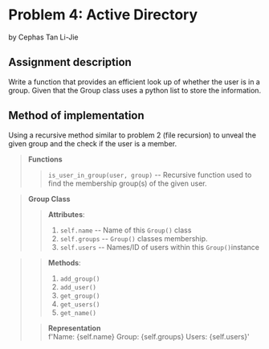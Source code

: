 # Problem 4: Active Directory 
by Cephas Tan Li-Jie
## Assignment description
Write a function that provides an efficient look up of whether the user is in a group.
Given that the Group class uses a python list to store the information.

## Method of implementation
Using a recursive method similar to problem 2 (file recursion) to unveal the given group and the check if the user 
is a member.

>**Functions** 
>>`is_user_in_group(user, group)` --
>>  Recursive function used to find the membership group(s) of the given user.

>**Group Class** 
>> **Attributes**:
>> 1. `self.name` -- Name of this `Group()` class
>> 1. `self.groups` -- `Group()` classes membership.
>> 1. `self.users` -- Names/ID of users within this `Group()`instance

> 
>> **Methods**: 
>> 1. `add_group()` 
>> 1. `add_user()` 
>> 1. `get_group()` 
>> 1. `get_users()` 
>> 1. `get_name()`
> 
>> **Representation** \
>> f'Name: {self.name} Group: {self.groups} Users: {self.users}'




   
